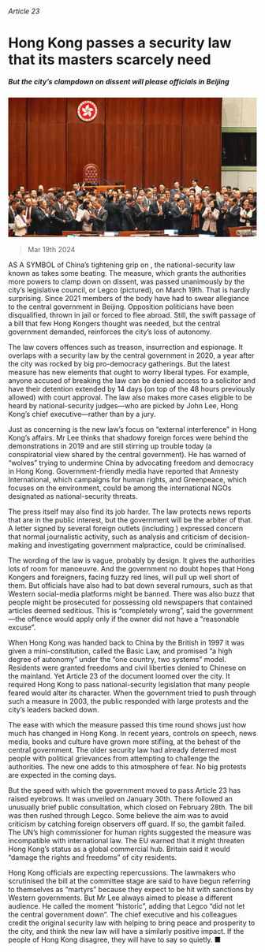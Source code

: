###### Article 23

# Hong Kong passes a security law that its masters scarcely need 

##### But the city’s clampdown on dissent will please officials in Beijing 

![image](images/20240323_CNP001.jpg) 

> Mar 19th 2024 

AS A SYMBOL of China’s tightening grip on , the national-security law known as  takes some beating. The measure, which grants the authorities more powers to clamp down on dissent, was passed unanimously by the city’s legislative council, or Legco (pictured), on March 19th. That is hardly surprising. Since 2021 members of the body have had to swear allegiance to the central government in Beijing. Opposition politicians have been disqualified, thrown in jail or forced to flee abroad. Still, the swift passage of a bill that few Hong Kongers thought was needed, but the central government demanded, reinforces the city’s loss of autonomy.

The law covers offences such as treason, insurrection and espionage. It overlaps with a security law  by the central government in 2020, a year after the city was rocked by big pro-democracy gatherings. But the latest measure has new elements that ought to worry liberal types. For example, anyone accused of breaking the law can be denied access to a solicitor and have their detention extended by 14 days (on top of the 48 hours previously allowed) with court approval. The law also makes more cases eligible to be heard by national-security judges—who are picked by John Lee, Hong Kong’s chief executive—rather than by a jury.

Just as concerning is the new law’s focus on “external interference” in Hong Kong’s affairs. Mr Lee thinks that shadowy foreign forces were behind the demonstrations in 2019 and are still stirring up trouble today (a conspiratorial view shared by the central government). He has warned of “wolves” trying to undermine China by advocating freedom and democracy in Hong Kong. Government-friendly media have reported that Amnesty International, which campaigns for human rights, and Greenpeace, which focuses on the environment, could be among the international NGOs designated as national-security threats. 

The press itself may also find its job harder. The law protects news reports that are in the public interest, but the government will be the arbiter of that. A letter signed by several foreign outlets (including ) expressed concern that normal journalistic activity, such as analysis and criticism of decision-making and investigating government malpractice, could be criminalised.

The wording of the law is vague, probably by design. It gives the authorities lots of room for manoeuvre. And the government no doubt hopes that Hong Kongers and foreigners, facing fuzzy red lines, will pull up well short of them. But officials have also had to bat down several rumours, such as that Western social-media platforms might be banned. There was also buzz that people might be prosecuted for possessing old newspapers that contained articles deemed seditious. This is “completely wrong”, said the government—the offence would apply only if the owner did not have a “reasonable excuse”.


When Hong Kong was handed back to China by the British in 1997 it was given a mini-constitution, called the Basic Law, and promised “a high degree of autonomy” under the “one country, two systems” model. Residents were granted freedoms and civil liberties denied to Chinese on the mainland. Yet Article 23 of the document loomed over the city. It required Hong Kong to pass national-security legislation that many people feared would alter its character. When the government tried to push through such a measure in 2003, the public responded with large protests and the city’s leaders backed down.

The ease with which the measure passed this time round shows just how much has changed in Hong Kong. In recent years, controls on speech, news media, books and culture have grown more stifling, at the behest of the central government. The older security law had already deterred most people with political grievances from attempting to challenge the authorities. The new one adds to this atmosphere of fear. No big protests are expected in the coming days.

But the speed with which the government moved to pass Article 23 has raised eyebrows. It was unveiled on January 30th. There followed an unusually brief public consultation, which closed on February 28th. The bill was then rushed through Legco. Some believe the aim was to avoid criticism by catching foreign observers off guard. If so, the gambit failed. The UN’s high commissioner for human rights suggested the measure was incompatible with international law. The EU warned that it might threaten Hong Kong’s status as a global commercial hub. Britain said it would “damage the rights and freedoms” of city residents.

Hong Kong officials are expecting repercussions. The lawmakers who scrutinised the bill at the committee stage are said to have begun referring to themselves as “martyrs” because they expect to be hit with sanctions by Western governments. But Mr Lee always aimed to please a different audience. He called the moment “historic”, adding that Legco “did not let the central government down”. The chief executive and his colleagues credit the original security law with helping to bring peace and prosperity to the city, and think the new law will have a similarly positive impact. If the people of Hong Kong disagree, they will have to say so quietly. ■


